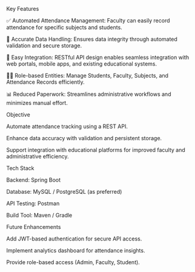 Key Features

✅ Automated Attendance Management: Faculty can easily record attendance for specific subjects and students.

🧾 Accurate Data Handling: Ensures data integrity through automated validation and secure storage.

🔗 Easy Integration: RESTful API design enables seamless integration with web portals, mobile apps, and existing educational systems.

👩‍🏫 Role-based Entities: Manage Students, Faculty, Subjects, and Attendance Records efficiently.

📊 Reduced Paperwork: Streamlines administrative workflows and minimizes manual effort.

Objective

Automate attendance tracking using a REST API.

Enhance data accuracy with validation and persistent storage.

Support integration with educational platforms for improved faculty and administrative efficiency.

Tech Stack

Backend: Spring Boot

Database: MySQL / PostgreSQL (as preferred)

API Testing: Postman

Build Tool: Maven / Gradle

Future Enhancements

Add JWT-based authentication for secure API access.

Implement analytics dashboard for attendance insights.

Provide role-based access (Admin, Faculty, Student).
